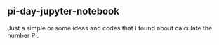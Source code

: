 ## pi-day-jupyter-notebook

Just a simple or some ideas and codes that I found about calculate the number PI.
